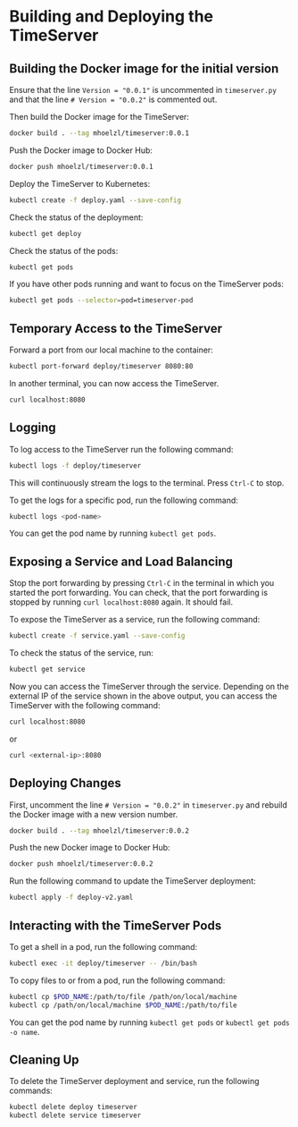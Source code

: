 # Building and Deploying the TimeServer

## Building the Docker image for the initial version

Ensure that the line `Version = "0.0.1"` is uncommented in `timeserver.py` and
that the line `# Version = "0.0.2"` is commented out.

Then build the Docker image for the TimeServer:

```bash
docker build . --tag mhoelzl/timeserver:0.0.1
```

Push the Docker image to Docker Hub:

```bash
docker push mhoelzl/timeserver:0.0.1
```

Deploy the TimeServer to Kubernetes:

```bash
kubectl create -f deploy.yaml --save-config
```

Check the status of the deployment:

```bash
kubectl get deploy
```

Check the status of the pods:

```bash
kubectl get pods
```

If you have other pods running and want to focus on the TimeServer pods:

```bash
kubectl get pods --selector=pod=timeserver-pod
```

## Temporary Access to the TimeServer

Forward a port from our local machine to the container:

```bash
kubectl port-forward deploy/timeserver 8080:80
```

In another terminal, you can now access the TimeServer.

```bash
curl localhost:8080
```

## Logging

To log access to the TimeServer run the following command:

```bash
kubectl logs -f deploy/timeserver
```

This will continuously stream the logs to the terminal. Press `Ctrl-C` to stop.

To get the logs for a specific pod, run the following command:

```bash
kubectl logs <pod-name>
```

You can get the pod name by running `kubectl get pods`.

## Exposing a Service and Load Balancing

Stop the port forwarding by pressing `Ctrl-C` in the terminal in which you
started the port forwarding. You can check, that the port forwarding is stopped
by running `curl localhost:8080` again. It should fail.

To expose the TimeServer as a service, run the following command:

```bash
kubectl create -f service.yaml --save-config
```

To check the status of the service, run:

```bash
kubectl get service
```

Now you can access the TimeServer through the service. Depending on the external
IP of the service shown in the above output, you can access the TimeServer with
the following command:

```bash
curl localhost:8080
```

or

```bash
curl <external-ip>:8080
```


## Deploying Changes

First, uncomment the line `# Version = "0.0.2"` in `timeserver.py` and rebuild
the Docker image with a new version number.

```bash
docker build . --tag mhoelzl/timeserver:0.0.2
```

Push the new Docker image to Docker Hub:

```bash
docker push mhoelzl/timeserver:0.0.2
```

Run the following command to update the TimeServer deployment:

```bash
kubectl apply -f deploy-v2.yaml
```

## Interacting with the TimeServer Pods

To get a shell in a pod, run the following command:

```bash
kubectl exec -it deploy/timeserver -- /bin/bash
```

To copy files to or from a pod, run the following command:

```bash
kubectl cp $POD_NAME:/path/to/file /path/on/local/machine
kubectl cp /path/on/local/machine $POD_NAME:/path/to/file
```

You can get the pod name by running `kubectl get pods` or `kubectl get pods -o
name`.

## Cleaning Up

To delete the TimeServer deployment and service, run the following commands:

```bash
kubectl delete deploy timeserver
kubectl delete service timeserver
```
